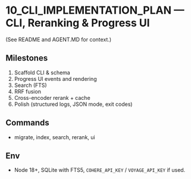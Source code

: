 # 10_CLI_IMPLEMENTATION_PLAN — CLI, Reranking & Progress UI

(See README and AGENT.MD for context.)

## Milestones
1. Scaffold CLI & schema
2. Progress UI events and rendering
3. Search (FTS)
4. RRF fusion
5. Cross-encoder rerank + cache
6. Polish (structured logs, JSON mode, exit codes)

## Commands
- migrate, index, search, rerank, ui

## Env
- Node 18+, SQLite with FTS5, `COHERE_API_KEY` / `VOYAGE_API_KEY` if used.
